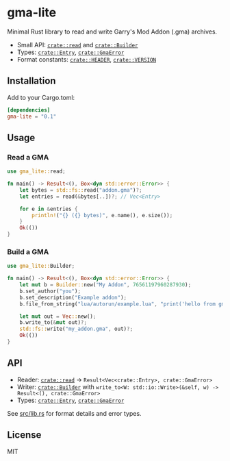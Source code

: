 # gma-lite

Minimal Rust library to read and write Garry's Mod Addon (.gma) archives.

- Small API: [`crate::read`](src/reader.rs) and [`crate::Builder`](src/builder.rs)
- Types: [`crate::Entry`](src/lib.rs), [`crate::GmaError`](src/lib.rs)
- Format constants: [`crate::HEADER`](src/lib.rs), [`crate::VERSION`](src/lib.rs)

## Installation

Add to your Cargo.toml:

```toml
[dependencies]
gma-lite = "0.1"
```

## Usage

### Read a GMA

```rust
use gma_lite::read;

fn main() -> Result<(), Box<dyn std::error::Error>> {
    let bytes = std::fs::read("addon.gma")?;
    let entries = read(&bytes[..])?; // Vec<Entry>

    for e in &entries {
        println!("{} ({} bytes)", e.name(), e.size());
    }
    Ok(())
}
```

### Build a GMA

```rust
use gma_lite::Builder;

fn main() -> Result<(), Box<dyn std::error::Error>> {
    let mut b = Builder::new("My Addon", 76561197960287930);
    b.set_author("you");
    b.set_description("Example addon");
    b.file_from_string("lua/autorun/example.lua", "print('hello from gma-lite')");

    let mut out = Vec::new();
    b.write_to(&mut out)?;
    std::fs::write("my_addon.gma", out)?;
    Ok(())
}
```

## API

- Reader: [`crate::read`](src/reader.rs) -> `Result<Vec<crate::Entry>, crate::GmaError>`
- Writer: [`crate::Builder`](src/builder.rs) with `write_to<W: std::io::Write>(&self, w) -> Result<(), crate::GmaError>`
- Types: [`crate::Entry`](src/lib.rs), [`crate::GmaError`](src/lib.rs)

See [src/lib.rs](src/lib.rs) for format details and error types.

## License

MIT
